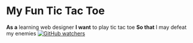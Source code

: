 # My Fun Tic Tac Toe
**As a** learning web designer
**I want** to play tic tac toe
**So that** I may defeat my enemies
[![GitHub watchers](https://badgen.net/github/watchers/Naereen/Strapdown.js/)]()
